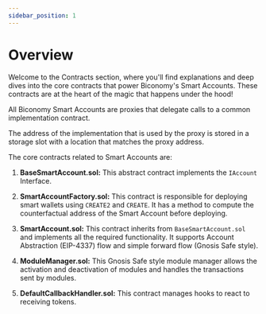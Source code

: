 ```yaml
---
sidebar_position: 1
---
```

# Overview

Welcome to the Contracts section, where you'll find explanations and deep dives into the core contracts that power Biconomy's Smart Accounts. These contracts are at the heart of the magic that happens under the hood!

All Biconomy Smart Accounts are proxies that delegate calls to a common implementation contract.

The address of the implementation that is used by the proxy is stored in a storage slot with a location that matches the proxy address.

The core contracts related to Smart Accounts are:

1. **BaseSmartAccount.sol:** This abstract contract implements the `IAccount` Interface.

2. **SmartAccountFactory.sol:** This contract is responsible for deploying smart wallets using `CREATE2` and `CREATE`. It has a method to compute the counterfactual address of the Smart Account before deploying.

3. **SmartAccount.sol:** This contract inherits from `BaseSmartAccount.sol` and implements all the required functionality. It supports Account Abstraction (EIP-4337) flow and simple forward flow (Gnosis Safe style).

4. **ModuleManager.sol:** This Gnosis Safe style module manager allows the activation and deactivation of modules and handles the transactions sent by modules.

5. **DefaultCallbackHandler.sol:** This contract manages hooks to react to receiving tokens.